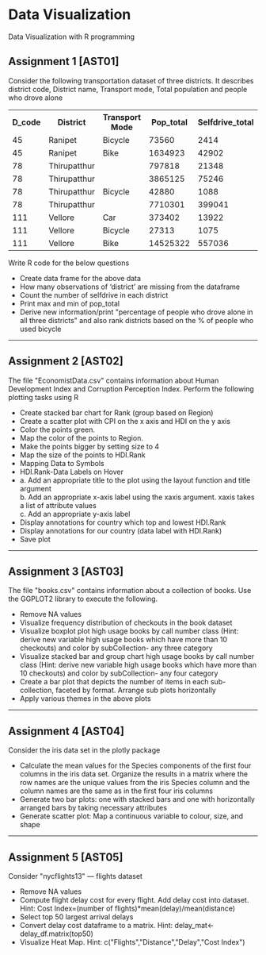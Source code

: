 # Data Visualization
Data Visualization with R programming

## Assignment 1 [AST01]
Consider the following transportation dataset of three districts. It describes district code, District name, Transport mode, Total population and people who drove alone <br>
<table>
  <tr>
    <th>D_code</th>
    <th>District</th> 
    <th>Transport Mode</th>
    <th>Pop_total</th>
    <th>Selfdrive_total</th>
  </tr>
  <tr>
    <td>45 <td>Ranipet</td> <td>Bicycle</td> <td>73560</td> <td>2414</td>
  </tr>
  <tr>
    <td>45</td> <td>Ranipet</td> <td>Bike</td> <td>1634923</td> <td>42902</td>
  </tr>
  <tr>
    <td>78</td> <td>Thirupatthur</td> <td></td> <td>797818</td> <td>21348</td>
  </tr>
  <tr>
    <td>78</td> <td>Thirupatthur</td> <td></td> <td>3865125</td> <td>75246</td></tr>
  <tr>
    <td>78</td> <td>Thirupatthur</td> <td>Bicycle</td> <td>42880</td> <td>1088</td>
  </tr>
  <tr>
    <td>78</td> <td>Thirupatthur</td> <td></td> <td>7710301</td> <td>399041</td>
  </tr>
  <tr>
    <td>111</td> <td>Vellore</td>  <td>Car</td> <td>373402</td> <td>13922</td>
  </tr>
  <tr>
    <td>111</td> <td>Vellore</td> <td>Bicycle</td> <td>27313</td> <td>1075</td>
  </tr>
  <tr>
  <td>111</td> <td>Vellore</td> <td>Bike</td> <td>14525322</td> <td>557036</td>
  </tr>
</table>

Write R code for the below questions
- Create data frame for the above data
- How many observations of ‘district’ are missing from the dataframe
- Count the number of selfdrive in each district
- Print max and min of pop_total
- Derive new information/print "percentage of people who drove alone in all three districts" and also rank districts based on the % of people who used bicycle
<hr>


## Assignment 2 [AST02]
The file "EconomistData.csv" contains information about Human Development Index and Corruption Perception Index. Perform the following plotting tasks using R
- Create stacked bar chart for Rank (group based on Region)
- Create a scatter plot with CPI on the x axis and HDI on the y axis
- Color the points green. 
- Map the color of the points to Region. 
- Make the points bigger by setting size to 4 
- Map the size of the points to HDI.Rank 
- Mapping Data to Symbols 
- HDI.Rank-Data Labels on Hover 
- a. Add an appropriate title to the plot using the layout function and title argument <br>
  b. Add an appropriate x-axis label using the xaxis argument. xaxis takes a list of attribute values<br>
  c. Add an appropriate y-axis label <br>
- Display annotations for country which top and lowest HDI.Rank
- Display annotations for our country (data label with HDI.Rank)
- Save plot
<hr>

## Assignment 3 [AST03]
The file "books.csv" contains information about a collection of books. Use the GGPLOT2 library to execute the following.
- Remove NA values
- Visualize frequency distribution of checkouts in the book dataset
- Visualize boxplot plot high usage books by call number class (Hint: derive new variable high usage books which have more than 10 checkouts) and color by subCollection- any three category
- Visualize stacked bar and group chart high usage books by call number class (Hint: derive new variable high usage books which have more than 10 checkouts) and color by subCollection- any four category
- Create a bar plot that depicts the number of items in each sub-collection, faceted by format. Arrange sub plots horizontally
- Apply various themes in the above plots
<hr>

## Assignment 4 [AST04]
Consider the iris data set in the plotly package
- Calculate the mean values for the Species components of the first four columns in the iris data set. Organize the results in a matrix where the row names are the unique values from the iris Species column and the column names are the same as in the first four iris columns
- Generate two bar plots: one with stacked bars and one with horizontally arranged bars by taking necessary attributes
- Generate scatter plot: Map a continuous variable to colour, size, and shape 
<hr>

## Assignment 5 [AST05]
Consider "nycflights13" — flights dataset
- Remove NA values
- Compute flight delay cost for every flight. Add delay cost into dataset. Hint: Cost Index=(number of flights)*mean(delay)/mean(distance)
- Select top 50 largest arrival delays
- Convert delay cost dataframe to a matrix. Hint: delay_mat<- delay_df.matrix(top50)
- Visualize Heat Map. Hint: c("Flights","Distance","Delay","Cost Index")
